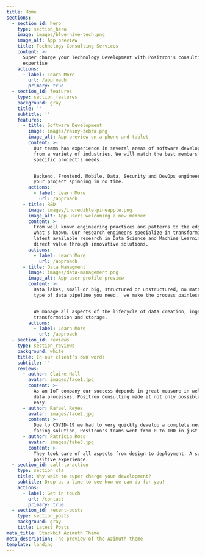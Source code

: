 ```yaml
---
title: Home
sections:
  - section_id: hero
    type: section_hero
    image: images/blue-hive-tech.png
    image_alt: App preview
    title: Technology Consulting Services
    content: >-
      Super charge your Technology Development with Positron's consulting
      expertise 
    actions:
      - label: Learn More
        url: /approach
        primary: true
  - section_id: features
    type: section_features
    background: gray
    title: ''
    subtitle: ''
    features:
      - title: Software Development
        image: images/rainy-zebra.png
        image_alt: App preview on a phone and tablet
        content: >-
          Our teams has experience in several areas of software development and
          from a variety of industries. We will match the best members to the
          specific project's needs. 


          Backend, Frontend, Mobile, Data, Security and DevOps engineers to get
          your project spinning in no time.
        actions:
          - label: Learn More
            url: /approach
      - title: R&D
        image: images/incredible-pineapple.png
        image_alt: App users welcoming a new member
        content: >-
          From well known engineering practices and patterns to the edge of
          what's known. Our research engineers specialize in transforming the
          latest available research in Data Science and Machine Learning into
          direct value through innovative solutions.
        actions:
          - label: Learn More
            url: /approach
      - title: Data Managment
        image: images/data-management.png
        image_alt: App user profile preview
        content: >-
          Data lakes, small or big, structured or unstructured, no matter what
          type of data pipeline you need,  we make the process painless.


          We manage all aspects of the lifecycle of data creation, ingestion,
          transformation and storage. 
        actions:
          - label: Learn More
            url: /approach
  - section_id: reviews
    type: section_reviews
    background: white
    title: In our client's own words
    subtitle: ''
    reviews:
      - author: Claire Hall
        avatar: images/face1.jpg
        content: >-
          As an IoT company our success depends in great measure in well managed
          data processes. Positron Consulting made it not only possible but also
          easy.
      - author: Rafael Reyes
        avatar: images/face2.jpg
        content: >-
          Due to COVID-19 we had to very quickly develop a complete new customer
          facing solution, Positron's teams went from 0 to 100 in just 7 weeks!
      - author: Patricia Ross
        avatar: images/fake3.jpg
        content: >-
          They took care of all aspects from design to deployment. A super
          positive experience.
  - section_id: call-to-action
    type: section_cta
    title: Why wait to super charge your development?
    subtitle: Drop us a line to see how we can do for you!
    actions:
      - label: Get in touch
        url: /contact
        primary: true
  - section_id: recent-posts
    type: section_posts
    background: gray
    title: Latest Posts
meta_title: Stackbit Azimuth Theme
meta_description: The preview of the Azimuth theme
template: landing
---
```

